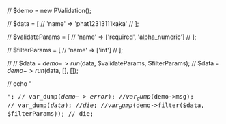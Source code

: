 // $demo = new PValidation();

// $data = [
//  'name' => 'phat12313111<span>kaka</span>'
// ];

// $validateParams = [
//  'name' => ['required', 'alpha_numeric']
// ];

// $filterParams = [
//  'name' => ['int']
// ];

// // $data = $demo->run($data, $validateParams, $filterParams);
// $data = $demo->run($data, [], []);

// echo "<pre>";
// var_dump($demo->error);
// var_dump($demo->msg);
// var_dump($data);
// die;
// var_dump($demo->filter($data, $filterParams));
// die;